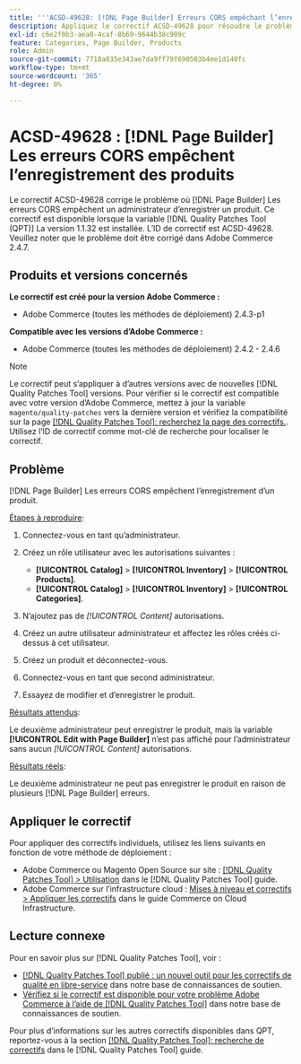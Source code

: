```yaml
---
title: '''ACSD-49628: [!DNL Page Builder] Erreurs CORS empêchant l’enregistrement du produit"'
description: Appliquez le correctif ACSD-49628 pour résoudre le problème Adobe Commerce où la variable [!DNL Page Builder] Les erreurs CORS empêchent l’enregistrement du produit.
exl-id: c6e2f0b3-aea0-4caf-8b69-9644b38c909c
feature: Categories, Page Builder, Products
role: Admin
source-git-commit: 7718a835e343ae7da9ff79f690503b4ee1d140fc
workflow-type: tm+mt
source-wordcount: '365'
ht-degree: 0%

---
```


# ACSD-49628 : [!DNL Page Builder] Les erreurs CORS empêchent l’enregistrement des produits

Le correctif ACSD-49628 corrige le problème où [!DNL Page Builder] Les erreurs CORS empêchent un administrateur d’enregistrer un produit. Ce correctif est disponible lorsque la variable [!DNL Quality Patches Tool (QPT)] La version 1.1.32 est installée. L’ID de correctif est ACSD-49628. Veuillez noter que le problème doit être corrigé dans Adobe Commerce 2.4.7.

## Produits et versions concernés

**Le correctif est créé pour la version Adobe Commerce :**

* Adobe Commerce (toutes les méthodes de déploiement) 2.4.3-p1

**Compatible avec les versions d’Adobe Commerce :**

* Adobe Commerce (toutes les méthodes de déploiement) 2.4.2 - 2.4.6

>[!NOTE]
>
>Le correctif peut s’appliquer à d’autres versions avec de nouvelles [!DNL Quality Patches Tool] versions. Pour vérifier si le correctif est compatible avec votre version d’Adobe Commerce, mettez à jour la variable `magento/quality-patches` vers la dernière version et vérifiez la compatibilité sur la page [[!DNL Quality Patches Tool]: recherchez la page des correctifs.](https://experienceleague.adobe.com/tools/commerce-quality-patches/index.html). Utilisez l’ID de correctif comme mot-clé de recherche pour localiser le correctif.

## Problème

[!DNL Page Builder] Les erreurs CORS empêchent l’enregistrement d’un produit.

<u>Étapes à reproduire</u>:

1. Connectez-vous en tant qu’administrateur.
1. Créez un rôle utilisateur avec les autorisations suivantes :

   * **[!UICONTROL Catalog]** > **[!UICONTROL Inventory]** > **[!UICONTROL Products]**.
   * **[!UICONTROL Catalog]** > **[!UICONTROL Inventory]** > **[!UICONTROL Categories]**.

1. N’ajoutez pas de *[!UICONTROL Content]* autorisations.
1. Créez un autre utilisateur administrateur et affectez les rôles créés ci-dessus à cet utilisateur.
1. Créez un produit et déconnectez-vous.
1. Connectez-vous en tant que second administrateur.
1. Essayez de modifier et d’enregistrer le produit.

<u>Résultats attendus</u>:

Le deuxième administrateur peut enregistrer le produit, mais la variable **[!UICONTROL Edit with Page Builder]** n’est pas affiché pour l’administrateur sans aucun *[!UICONTROL Content]* autorisations.

<u>Résultats réels</u>:

Le deuxième administrateur ne peut pas enregistrer le produit en raison de plusieurs [!DNL Page Builder] erreurs.

## Appliquer le correctif

Pour appliquer des correctifs individuels, utilisez les liens suivants en fonction de votre méthode de déploiement :

* Adobe Commerce ou Magento Open Source sur site : [[!DNL Quality Patches Tool] > Utilisation](https://experienceleague.adobe.com/docs/commerce-operations/tools/quality-patches-tool/usage.html) dans le [!DNL Quality Patches Tool] guide.
* Adobe Commerce sur l’infrastructure cloud : [Mises à niveau et correctifs > Appliquer les correctifs](https://experienceleague.adobe.com/docs/commerce-cloud-service/user-guide/develop/upgrade/apply-patches.html) dans le guide Commerce on Cloud Infrastructure.

## Lecture connexe

Pour en savoir plus sur [!DNL Quality Patches Tool], voir :

* [[!DNL Quality Patches Tool] publié : un nouvel outil pour les correctifs de qualité en libre-service](/help/announcements/adobe-commerce-announcements/magento-quality-patches-released-new-tool-to-self-serve-quality-patches.md) dans notre base de connaissances de soutien.
* [Vérifiez si le correctif est disponible pour votre problème Adobe Commerce à l’aide de [!DNL Quality Patches Tool]](/help/support-tools/patches-available-in-qpt-tool/check-patch-for-magento-issue-with-magento-quality-patches.md) dans notre base de connaissances de soutien.

Pour plus d’informations sur les autres correctifs disponibles dans QPT, reportez-vous à la section [[!DNL Quality Patches Tool]: recherche de correctifs](https://experienceleague.adobe.com/tools/commerce-quality-patches/index.html) dans le [!DNL Quality Patches Tool] guide.
